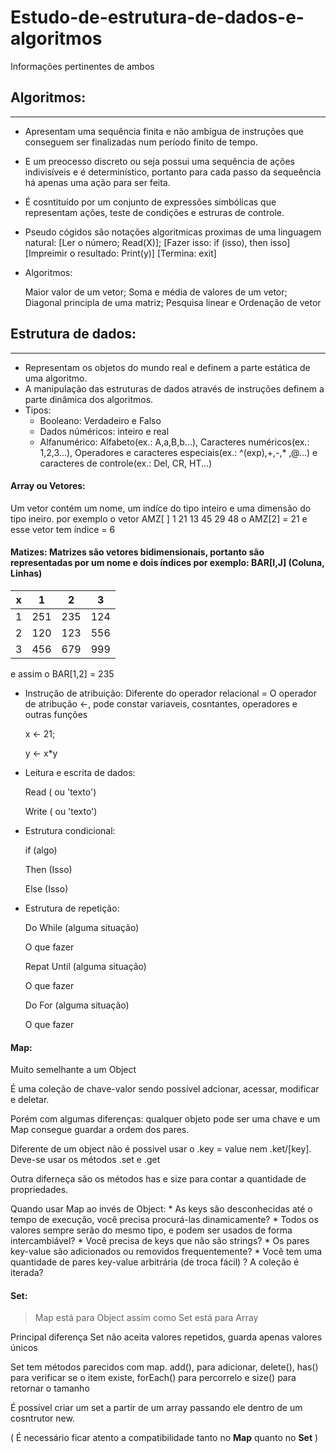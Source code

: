 # Estudo-de-estrutura-de-dados-e-algoritmos
Informações pertinentes de ambos 

## Algoritmos: 
---
* Apresentam uma sequência finita e não ambígua de instruções que conseguem ser finalizadas num período finito de tempo.
* E um preocesso discreto ou seja possui uma sequência de ações indivisíveis e é determinístico, portanto para cada passo da sequeência há apenas uma ação para ser feita. 
* É cosntituído por um conjunto de expressões simbólicas que representam ações, teste de condições e estruras de controle.

* Pseudo cógidos são notações algoritmicas proximas de uma linguagem natural: 
[Ler o número; Read(X)]; 
[Fazer isso: if (isso), then isso]
[Impreimir o resultado: Print(y)]
[Termina: exit]

* Algoritmos:

  Maior valor de um vetor;  Soma e média de valores de um vetor; Diagonal principla de uma matriz; Pesquisa linear e Ordenação de vetor 
## Estrutura de dados: 
---

* Representam os objetos do mundo real e definem a parte estática de uma algoritmo.
* A manipulação das estruturas de dados através de instruções definem a parte dinâmica dos algoritmos.
* Tipos:
  * Booleano: Verdadeiro e Falso
  * Dados núméricos: inteiro e real 
  * Alfanumérico: Alfabeto(ex.: A,a,B,b...), Caracteres numéricos(ex.: 1,2,3...), Operadores e caracteres especiais(ex.: ^(exp),+,-,* ,@...) e caracteres de controle(ex.: Del, CR, HT...)
#### Array ou Vetores: 

  Um vetor contém um nome, um indíce do tipo inteiro e uma dimensão do tipo ineiro. por exemplo o vetor AMZ[ ] 1 21 13 45 29 48
o AMZ[2] = 21 e esse vetor tem índice = 6 

#### Matizes: Matrizes são vetores bidimensionais, portanto são representadas por um nome e dois índices por exemplo: BAR[I,J] (Coluna, Linhas)

  x|1|2|3
  ---|---|---|---|
  1|251|235|124
  2|120|123|556
  3|456|679|999

  e assim o BAR[1,2] = 235

* Instrução de atribuição: 
Diferente do operador relacional = 
O operador de atribução <-, pode constar variaveis, cosntantes, operadores e outras funções

  x <- 21; 
  
  y <- x*y 

* Leitura e escrita de dados:

  Read (<nome da variavel> ou 'texto')
  
  Write (<nome da variavel> ou 'texto')
  
* Estrutura condicional:
  
  if (algo)
  
  Then (Isso)
  
  Else (Isso)
  
* Estrutura de repetição:
  
  Do While (alguma situação)
  
  O que fazer
  
  Repat Until (alguma situação)
  
  O que fazer 
  
  Do For (alguma situação)
  
  O que fazer 
  
  
#### Map:
  Muito semelhante a um Object
  
  É uma coleção de chave-valor sendo possível adcionar, acessar, modificar e deletar. 
  
  Porém com algumas diferenças: qualquer objeto pode ser uma chave e um Map consegue guardar a ordem dos pares. 
  
  Diferente de um object não é possivel usar o .key = value nem .ket/[key]. Deve-se usar os métodos .set e .get
  
  Outra diferneça são os métodos has e size para contar a quantidade de propriedades.
  
  Quando usar Map ao invés de Object:
    * As keys são desconhecidas até o tempo de execução, você precisa procurá-las dinamicamente?
    * Todos os valores sempre serão do mesmo tipo, e podem ser usados de forma intercambiável?
    * Você precisa de keys que não são strings?
    * Os pares key-value são adicionados ou removidos frequentemente?
    * Você tem uma quantidade de pares key-value arbitrária (de troca fácil) ? A coleção é iterada?
  
#### Set:

  > Map está para Object assim como Set está para Array
  
  Principal diferença Set não aceita valores repetidos, guarda apenas valores únicos 
  
  Set tem métodos parecidos com map. add(), para adicionar, delete(), has()
para verificar se o item existe, forEach() para percorrelo e size() para retornar o tamanho   
  
  É possível criar um set a partir de um array passando ele dentro de um cosntrutor new.
  
  
  ( É necessário ficar atento a compatibilidade tanto no **Map** quanto no **Set** )
  
